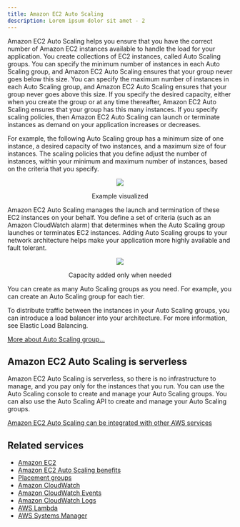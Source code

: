 ```yaml
---
title: Amazon EC2 Auto Scaling
description: Lorem ipsum dolor sit amet - 2
---
```


Amazon EC2 Auto Scaling helps you ensure that you have the correct number of Amazon EC2 instances available to handle the load for your application. You create collections of EC2 instances, called Auto Scaling groups. You can specify the minimum number of instances in each Auto Scaling group, and Amazon EC2 Auto Scaling ensures that your group never goes below this size. You can specify the maximum number of instances in each Auto Scaling group, and Amazon EC2 Auto Scaling ensures that your group never goes above this size. If you specify the desired capacity, either when you create the group or at any time thereafter, Amazon EC2 Auto Scaling ensures that your group has this many instances. If you specify scaling policies, then Amazon EC2 Auto Scaling can launch or terminate instances as demand on your application increases or decreases.

For example, the following Auto Scaling group has a minimum size of one instance, a desired capacity of two instances, and a maximum size of four instances. The scaling policies that you define adjust the number of instances, within your minimum and maximum number of instances, based on the criteria that you specify.

<div>
<div align="center"><img src="https://docs.aws.amazon.com/images/autoscaling/ec2/userguide/images/as-basic-diagram.png" /></div>
<div><p align="center">Example visualized</p></div>
</div>


Amazon EC2 Auto Scaling manages the launch and termination of these EC2 instances on your behalf. You define a set of criteria (such as an Amazon CloudWatch alarm) that determines when the Auto Scaling group launches or terminates EC2 instances. Adding Auto Scaling groups to your network architecture helps make your application more highly available and fault tolerant.

<div>
<div align="center"><img src="https://docs.aws.amazon.com/images/autoscaling/ec2/userguide/images/sample-3-tier-architecture-auto-scaling-diagram.png" /></div>
<div><p align="center">Capacity added only when needed</p></div>
</div>

You can create as many Auto Scaling groups as you need. For example, you can create an Auto Scaling group for each tier.

To distribute traffic between the instances in your Auto Scaling groups, you can introduce a load balancer into your architecture. For more information, see Elastic Load Balancing.

<a target="_self" href="https://www.aws-practical-handbook.link/docs/Personal-notes/ASG">More about Auto Scaling group...</a>      



## Amazon EC2 Auto Scaling is serverless

Amazon EC2 Auto Scaling is serverless, so there is no infrastructure to manage, and you pay only for the instances that you run. You can use the Auto Scaling console to create and manage your Auto Scaling groups. You can also use the Auto Scaling API to create and manage your Auto Scaling groups.

[Amazon EC2 Auto Scaling can be integrated with other AWS services](../../Personal-notes/ASG)

## Related services

- [Amazon EC2](https://aws.amazon.com/ec2/)
- [Amazon EC2 Auto Scaling benefits](https://docs.aws.amazon.com/autoscaling/ec2/userguide/auto-scaling-benefits.html#autoscaling-design-example)
- [Placement groups](https://docs.aws.amazon.com/AWSEC2/latest/UserGuide/placement-groups.html)
- [Amazon CloudWatch](https://aws.amazon.com/cloudwatch/)
- [Amazon CloudWatch Events](https://aws.amazon.com/cloudwatch/events/)
- [Amazon CloudWatch Logs](https://aws.amazon.com/cloudwatch/logs/)
- [AWS Lambda](https://aws.amazon.com/lambda/)
- [AWS Systems Manager](https://aws.amazon.com/systems-manager/)
